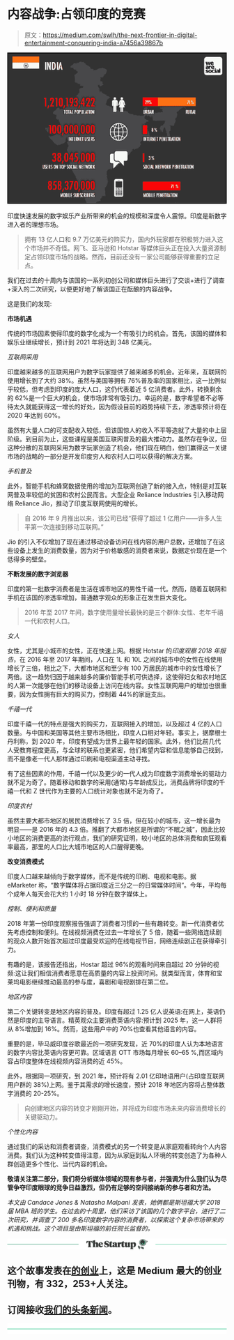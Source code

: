# 内容战争:占领印度的竞赛

> 原文：<https://medium.com/swlh/the-next-frontier-in-digital-entertainment-conquering-india-a7456a39867b>

![](img/ab8a2923fd6851e511b367a86e0a2e28.png)

印度快速发展的数字娱乐产业所带来的机会的规模和深度令人震惊。印度是新数字进入者的理想市场。

> 拥有 13 亿人口和 9.7 万亿美元的购买力，国内外玩家都在积极努力进入这个市场并不奇怪。网飞、亚马逊和 Hotstar 等媒体巨头正在投入大量资源制定占领印度市场的战略。然而，目前还没有一家公司能够获得重要的立足点。

我们在过去的十周内与该国的一系列初创公司和媒体巨头进行了交谈+进行了调查+深入的二次研究，以便更好地了解该国正在酝酿的内容战争。

这是我们的发现:

**市场机遇**

传统的市场因素使得印度的数字化成为一个有吸引力的机会。首先，该国的媒体和娱乐业继续增长，预计到 2021 年将达到 348 亿美元。

*互联网采用*

印度越来越多的互联网用户为数字玩家提供了越来越多的机会。近年来，互联网的使用增长到了大约 38%。虽然与美国等拥有 76%普及率的国家相比，这一比例似乎较低，但考虑到印度的庞大人口，这仍代表着近 5 亿消费者。此外，转换剩余的 62%是一个巨大的机会，使市场非常有吸引力。幸运的是，数字希望者不必等待太久就能获得这一增长的好处，因为假设目前的趋势持续下去，渗透率预计将在 2020 年达到 60%。

虽然有大量人口的可支配收入较低，但该国惊人的收入不平等造就了大量的中上层阶级。到目前为止，这些课程是美国互联网普及的最大推动力。虽然存在争议，但这种分散的互联网采用为数字玩家创造了机会，他们现在明白，他们赢得这一关键市场的战略的一部分是开发印度穷人和农村人口可以获得的解决方案。

*手机普及*

此外，智能手机和蜂窝数据使用的增加为互联网创造了新的接入点，特别是对互联网普及率较低的贫困和农村公民而言。大型企业 Reliance Industries 引入移动网络 Reliance Jio，推动了印度互联网使用的增长。

> 自 2016 年 9 月推出以来，该公司已经“获得了超过 1 亿用户——许多人生平第一次连接到移动互联网。”

Jio 的引入不仅增加了现在通过移动设备访问在线内容的用户总数，还增加了在这些设备上发生的消费数量，因为对于价格敏感的消费者来说，数据定价现在是一个低得多的壁垒。

**不断发展的数字浏览器**

印度的第一批数字消费者是生活在城市地区的男性千禧一代。然而，随着互联网和手机在该国的渗透率增加，普通数字观众的形象正在发生巨大变化。

> 2016 年至 2017 年间，数字使用量增长最快的是三个群体:女性、老年千禧一代和农村人口。

*女人*

女性，尤其是小城市的女性，正在快速上网。根据 Hotstar 的*印度观察 2018 年报告*，在 2016 年至 2017 年期间，人口在 1L 和 10L 之间的城市中的女性在线使用增长了三倍，相比之下，大都市地区和至少有 100 万居民的城市中的女性增长了两倍。这一趋势归因于越来越多的廉价智能手机可供选择，这使得妇女和农村地区的人第一次能够在他们的移动设备上访问在线内容。女性互联网用户的增加也很重要，因为女性拥有巨大的购买力，控制着 44%的家庭支出。

*千禧一代*

印度千禧一代的特点是强大的购买力，互联网接入的增加，以及超过 4 亿的人口数量。与中国和美国等其他主要市场相比，印度人口相对年轻。事实上，据摩根士丹利称，到 2020 年，印度有望成为世界上最年轻的国家。此外，他们比前几代人受教育程度更高，与全球的联系也更紧密，他们希望内容和信息能够自己找到，而不是像老一代人那样通过印刷和电视渠道主动寻找。

有了这些因素的作用，千禧一代以及更少的一代人成为印度数字消费增长的驱动力就不足为奇了。随着移动和数字的采用(通常)与年龄成反比，消费品牌将印度的千禧一代和 Z 世代作为主要的人口统计对象也就不足为奇了。

*印度农村*

虽然主要大都市地区的居民消费增长了 3.5 倍，但在较小的城市，这一增长最为明显——是 2016 年的 4.3 倍。推翻了大都市地区是所谓的“不眠之城”，因此比较小地区的消费更高的流行观点，我们的研究证明，较小地区的总体消费和疯狂观看率最高，那里的人口比大城市地区的人口醒得更晚。

**改变消费模式**

印度人口越来越倾向于数字媒体，而不是传统的印刷、电视和电影。据 eMarketer 称，“数字媒体将占据印度近三分之一的日常媒体时间”。今年，平均每个成年人每天会花大约 1 小时 18 分钟在数字媒体上。

*控制、便利和质量*

2018 年第一份印度观察报告强调了消费者习惯的一些有趣转变。新一代消费者优先考虑控制和便利。在线视频消费在过去一年增长了 5 倍，随着一些网络连续剧的观众人数开始首次超过印度最受欢迎的在线电视节目，网络连续剧正在获得牵引力。

有趣的是，该报告还指出，Hostar 超过 96%的观看时间来自超过 20 分钟的视频:这让我们相信消费者愿意在高质量的内容上投资时间。就类型而言，体育和宝莱坞电影继续推动最高的参与度，喜剧和电视剧排在第二位。

*地区内容*

第二个关键转变是地区内容的普及。印度有超过 1.25 亿人说英语:在网上，英语仍然是印度的主导语言。精英观众主要消费英语内容:预计到 2025 年，这一人群将从 8%增加到 16%。然而，这些用户中的 70%也查看其他语言的内容。

重要的是，毕马威印度谷歌最近的一项研究发现，近 70%的印度人认为本地语言的数字内容比英语内容更可靠。区域语言 OTT 市场每月增长 60–65 %,而区域内容占印度整体在线视频内容消费的近 45%。

此外，根据同一项研究，到 2021 年，预计将有 2.01 亿印地语用户(占印度互联网用户群的 38%)上网。鉴于其需求的增长速度，预计 2018 年地区内容将占整体数字消费的 20-25%。

> 向创建地区内容的转变才刚刚开始，并将成为印度市场未来内容消费增长的关键驱动力。

*个性化内容*

通过我们的采访和消费者调查，消费模式的另一个转变是从家庭观看转向个人内容消费。我们认为这种转变值得注意，因为从家庭到私人环境的转变创造了为各种人群创造更多个性化、当代内容的机会。

**敬请关注第二部分，我们将分析媒体领域的现有参与者，并强调为什么我们认为尽管争夺印度眼球的竞争日益激烈，但仍有足够的空间接纳新的参与者和方法。**

*本文由 Candace Jones & Natasha Malpani 发表，她俩都是斯坦福大学 2018 届 MBA 班的学生。在过去的十周里，他们采访了该国的几个数字平台，进行了二次研究，并调查了 200 多名印度数字内容的消费者，以探索这个复杂市场带来的机遇和挑战。这个项目是由斯坦福的前任院长监督的。*

[![](img/308a8d84fb9b2fab43d66c117fcc4bb4.png)](https://medium.com/swlh)

## 这个故事发表在[的创业](https://medium.com/swlh)上，这是 Medium 最大的创业刊物，有 332，253+人关注。

## 订阅接收[我们的头条新闻](http://growthsupply.com/the-startup-newsletter/)。

[![](img/b0164736ea17a63403e660de5dedf91a.png)](https://medium.com/swlh)
